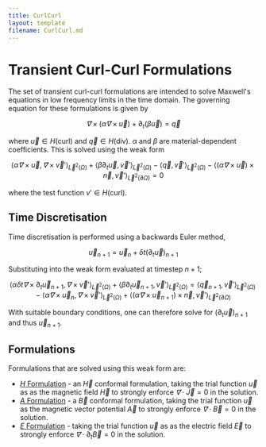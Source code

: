 ```yaml
---
title: CurlCurl
layout: template
filename: CurlCurl.md
---
```

# Transient Curl-Curl Formulations
The set of transient curl-curl formulations are intended to solve Maxwell's equations in low frequency limits in the time domain.
The governing equation for these formulations is given by

$$
\vec ∇× \left(α \vec ∇× \vec u\right) +\partial_t \left(β \vec u \right) = \vec q
$$

where $\vec u ∈ H(\mathrm{curl})$ and $\vec q ∈ H(\mathrm{div})$. $α$ and $β$ are material-dependent coefficients.
This is solved using the weak form

$$
\langle\alpha \vec ∇× \vec u, \vec ∇× \vec v' \rangle_{\vec L^2(\Omega)} + \langle\beta \partial_t \vec u, \vec v' \rangle_{\vec L^2(\Omega)} - \langle\vec q, \vec v'\rangle_{\vec L^2(\Omega)} - \langle(α \vec ∇× \vec u) × \vec n, \vec v'\rangle_{\vec L^2(\partial \Omega)} = 0
$$

where the test function $v' ∈ H(\mathrm{curl})$.

## Time Discretisation
Time discretisation is performed using a backwards Euler method, 

$$
\vec u_{n+1} = \vec u_{n} + \delta t \left(\partial_t \vec u\right)_{n+1}
$$

Substituting into the weak form evaluated at timestep $n+1$;

$$
\langle\alpha \delta t \vec ∇× \partial_t \vec u_{n+1}, \vec ∇× \vec v' \rangle_{\vec L^2(\Omega)} +
\langle\beta \partial_t \vec u_{n+1}, \vec v' \rangle_{\vec L^2(\Omega)} = \langle\vec q_{n+1}, \vec v'\rangle_{\vec L^2(\Omega)} -\langle\alpha \vec ∇× \vec u_n, \vec ∇× \vec v' \rangle_{\vec L^2(\Omega)} + \langle(α \vec ∇× \vec u_{n+1}) × \vec n, \vec v'\rangle_{\vec L^2(\partial \Omega)}
$$

With suitable boundary conditions, one can therefore solve for $\left(\partial_t \vec u\right)_{n+1}$ and thus $\vec u_{n+1}$.

## Formulations
Formulations that are solved using this weak form are:
- [$H$ Formulation](HFormulation.md) - an $\vec H$ conformal formulation, taking the trial function $\vec u$ as as the magnetic field $\vec H$ to strongly enforce $\vec ∇ \cdot \vec J = 0$ in the solution.
- [$A$ Formulation](AFormulation.md) - a $\vec B$ conformal formulation, taking the trial function $\vec u$ as the magnetic vector potential $\vec A$ to strongly enforce $\vec ∇ \cdot \vec B = 0$ in the solution. 
- [$E$ Formulation](EFormulation.md) - taking the trial function $\vec u$ as as the electric field $\vec E$ to strongly enforce $\vec ∇ \cdot \partial_t \vec B = 0$ in the solution.
